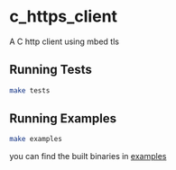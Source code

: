 # c_https_client
A C http client using mbed tls 

## Running Tests

```bash
make tests
```

## Running Examples

```bash
make examples
```

you can find the built binaries in [examples](./examples)